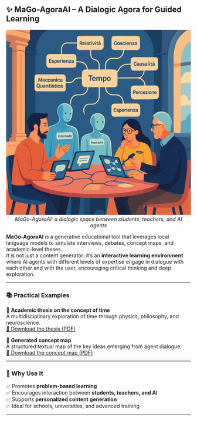 ## ✨ MaGo-AgoraAI – A Dialogic Agora for Guided Learning

<p align="center">
  <img src="/examples/progetto_agoraAI.png" width="600"/><br>
  <em>MaGo-AgoraAI: a dialogic space between students, teachers, and AI agents</em>
</p>

**MaGo-AgoraAI** is a generative educational tool that leverages local language models to simulate interviews, debates, concept maps, and academic-level theses.  
It is not just a content generator: it’s an **interactive learning environment** where AI agents with different levels of expertise engage in dialogue with each other and with the user, encouraging critical thinking and deep exploration.

---

### 📚 Practical Examples

🔹 **Academic thesis on the concept of time**  
A multidisciplinary exploration of time through physics, philosophy, and neuroscience.  
[📄 Download the thesis (PDF)](/examples/thesis.pdf)

🔹 **Generated concept map**  
A structured textual map of the key ideas emerging from agent dialogue.  
[🧠 Download the concept map (PDF)](/examples/map_concept_time.pdf)

---

### 🧠 Why Use It

✅ Promotes **problem-based learning**  
✅ Encourages interaction between **students, teachers, and AI**  
✅ Supports **personalized content generation**  
✅ Ideal for schools, universities, and advanced training

---

